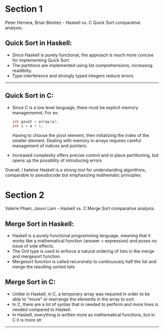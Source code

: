 # Section 1

Peter Herrera, Brian Benitez - Haskell vs. C Quick Sort comparative analysis. 

## Quick Sort in Haskell:
* Since Haskell is purely functional, the approach is much more concise for implementing Quick Sort. 
* The partitions are implemented using list comprehensions, increasing readiblity.
* Type interference and strongly typed integers reduce errors

*** 

## Quick Sort in C: 
* Since C is a low level language, there must be explicit memory managememnt. For ex:
  ```C
  int pivot = array[a];
  int i = a + 1;
  
  ```
  Having to choose the pivot element, then initializing the index of the smaller element. Dealing with memory in arrays requires careful management of indices and pointers.
  
* Increased complexity offers precise control and in place partitioning, but opens up the possiblity of introducing errors 

Overall, I beleive Haskell is a strong tool for understanding algorithms, comparable to pseudocode but emphasizing mathematic principles

# Section 2

Valerie Pham, Jason Lam - Haskell vs. C Merge Sort comparative analysis. 

## Merge Sort in Haskell:
* Haskell is a purely functional programming language, meaning that it works like a mathematical function (answer = expression) and poses no issue of side effects.
* The Ord type is used to enforce a natural ordering of lists in the merge and mergesort function.
* Mergesort function is called recursively to continuously half the list and merge the resulting sorted lists

## Merge Sort in C:
* Unlike in Haskell, in C, a temporary array was required in order to be able to "move" or rearrange the elements in the array to sort.
* In C, there are a lot of syntax that is needed to perform and more lines is needed compared to Haskell.
* In Haskell, everything is written more as mathematical functions, but in C it is more str

***

